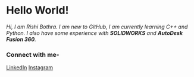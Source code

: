 # Hello World!
*Hi, I am Rishi Bothra. I am new to GitHub, I am currently learning C++ and Python. I also have some experience with **SOLIDWORKS** and **AutoDesk Fusion 360**.*

### Connect with me-
[LinkedIn](https://www.linkedin.com/in/rishi-bothra/)          [Instagram](https://www.instagram.com/rishi.bothra/)